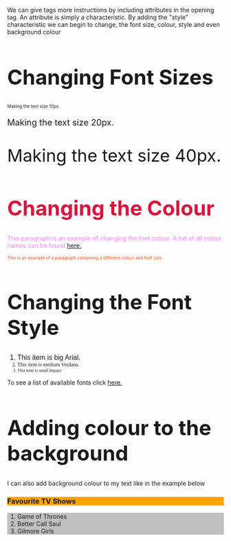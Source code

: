 <html>
	<head>
		<title>Styling the Font</title>
	</head>
	<body>
		<p>We can give tags more instructions by including attributes in the opening tag. An attribute is simply a characteristic. By adding the "style" characteristic we can begin to change, the font size, colour, style and even background colour </p>
   	 	<h1 style="font-size:48px">Changing Font Sizes</h1>
		<p style="font-size:10px">Making the text size 10px.</p>
		<p style="font-size:20px">Making the text size 20px.</p>
		<p style="font-size:40px">Making the text size 40px.</p>
		<h1 style="color: crimson; font-size:48px">Changing the Colour</h1>
		<p style="color: violet">This paragraph is an example of changing the font colour. A list of all colour names can be found <a href="https://www.w3.org/TR/css3-color/#svg-color">here.</a></p>
		<p style="color: orangered; font-size:10px">This is an example of a paragraph containing a different colour and font size.</p>
		<h1 style="font-size:48px">Changing the Font Style</h1>
		<ol>
			<li style="font-family: Arial; font-size: 16px">This item is big Arial.</li>
		 	<li style="font-family: Verdana; font-size: 12px">This item is medium Verdana.</li>
		 	<li style="font-family: Impact; font-size: 10px">This item is small Impact.</li>
		</ol>
		 <p>To see a list of available fonts click <a href="https://www.w3.org/TR/CSS21/fonts.html#generic-font-families">here.</a></p>
		<h1 style="font-size:48px">Adding colour to the background</h1>
		<p> I can also add background colour to my text like in the example below</p>
		<h3 style="background-color: orange">Favourite TV Shows</h3>
			<ol style="background-color:silver">
				<li>Game of Thrones</li>	
				<li>Better Call Saul</li>
				<li>Gilmore Girls</li>
	</body>
</html>
